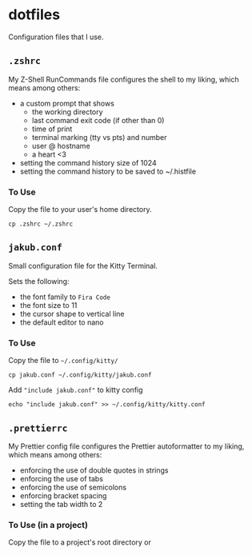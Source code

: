 # dotfiles

Configuration files that I use.

## `.zshrc`

My Z-Shell RunCommands file configures the shell to my liking, which means among others:

- a custom prompt that shows
  - the working directory
  - last command exit code (if other than 0)
  - time of print
  - terminal marking (tty vs pts) and number
  - user @ hostname
  - a heart <3
- setting the command history size of 1024
- setting the command history to be saved to ~/.histfile

### To Use

Copy the file to your user's home directory.

```
cp .zshrc ~/.zshrc
```

## `jakub.conf`

Small configuration file for the Kitty Terminal.

Sets the following:

- the font family to `Fira Code`
- the font size to 11
- the cursor shape to vertical line
- the default editor to nano

### To Use

Copy the file to `~/.config/kitty/`

```
cp jakub.conf ~/.config/kitty/jakub.conf
```

Add `"include jakub.conf"` to kitty config

```
echo "include jakub.conf" >> ~/.config/kitty/kitty.conf
```

## `.prettierrc`

My Prettier config file configures the Prettier autoformatter to my liking, which means among others:

- enforcing the use of double quotes in strings
- enforcing the use of tabs
- enforcing the use of semicolons
- enforcing bracket spacing
- setting the tab width to 2

### To Use (in a project)

Copy the file to a project's root directory or
